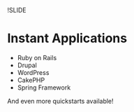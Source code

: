 !SLIDE
# Instant Applications
* Ruby on Rails
* Drupal
* WordPress
* CakePHP
* Spring Framework

And even more quickstarts available!
